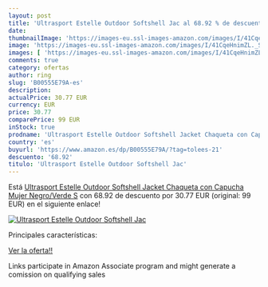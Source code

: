 ```yaml
---
layout: post
title: 'Ultrasport Estelle Outdoor Softshell Jac al 68.92 % de descuento'
date: 
thumbnailImage: 'https://images-eu.ssl-images-amazon.com/images/I/41CqeHnimZL._SL200_.jpg'
image: 'https://images-eu.ssl-images-amazon.com/images/I/41CqeHnimZL._SL200_.jpg'
images: [ 'https://images-eu.ssl-images-amazon.com/images/I/41CqeHnimZL._SL200_.jpg' ]
comments: true
category: ofertas
author: ring
slug: 'B00555E79A-es'
description:
actualPrice: 30.77 EUR
currency: EUR
price: 30.77
comparePrice: 99 EUR
inStock: true
prodname: 'Ultrasport Estelle Outdoor Softshell Jacket Chaqueta con Capucha  Mujer  Negro/Verde  S'
country: 'es'
buyurl: 'https://www.amazon.es/dp/B00555E79A/?tag=tolees-21'
descuento: '68.92'
titulo: 'Ultrasport Estelle Outdoor Softshell Jac'
---
```


Está [Ultrasport Estelle Outdoor Softshell Jacket Chaqueta con Capucha  Mujer  Negro/Verde  S](https://www.amazon.es/dp/B00555E79A/?tag=tolees-21) con 68.92 de descuento por 30.77 EUR (original: 99 EUR) en el siguiente enlace!

[![Ultrasport Estelle Outdoor Softshell Jac](https://images-eu.ssl-images-amazon.com/images/I/41CqeHnimZL._SL200_.jpg)](https://www.amazon.es/dp/B00555E79A/?tag=tolees-21)

Principales características:


[Ver la oferta!!](https://www.amazon.es/dp/B00555E79A/?tag=tolees-21)

Links participate in Amazon Associate program and might generate a comission on qualifying sales


